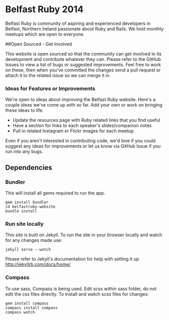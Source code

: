 # Belfast Ruby 2014

Belfast Ruby is community of aspiring and experienced developers in Belfast, Northern Ireland passionate about Ruby and Rails.
We hold monthly meetups which are open to everyone.

##Open Sourced - Get Involved

This website is open sourced so that the community can get involved in its development and contribute whatever they can. Please refer to the GitHub Issues to view a list of bugs or suggested improvements. Feel free to work on these, then when you've committed the changes send a pull request or attach it to the related issue so we can merge it in.

### Ideas for Features or Improvements

We're open to ideas about improving the Belfast Ruby website. Here's a couple ideas we've come up with so far. Add your own or work on bringing these ideas to life.

- Update the resources page with Ruby related links that you find useful
- Have a section for links to each speaker's slides/companion notes
- Pull in related Instagram or Flickr images for each meetup

Even if you aren't interested in contributing code, we'd love if you could suggest any ideas for improvements or let us know via GitHub Issue if you run into any bugs.


## Dependencies

### Bundler

This will install all gems required to run the app.

    gem install bundler
    cd belfastruby-website
    bundle install

### Run site locally


This site is built on Jekyll. To run the site in your browser locally and watch for any changes made use:

    jekyll serve --watch

Please refer to Jekyll's documentation for help with setting it up http://jekyllrb.com/docs/home/


### Compass

To use sass, Compass is being used. Edit scss within sass folder, do not edit the css files directly. To install and watch scss files for changes:

    gem install compass
    compass install compass
    compass watch





